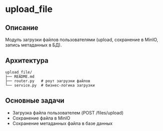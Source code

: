 # upload_file

## Описание
Модуль загрузки файлов пользователями (upload, сохранение в MinIO, запись метаданных в БД).

## Архитектура
```
upload_file/
├── README.md
├── router.py   # роут загрузки файлов
└── service.py  # бизнес-логика загрузки
```

## Основные задачи
- Загрузка файла пользователем (POST /files/upload)
- Сохранение файла в MinIO
- Сохранение метаданных файла в базе данных
